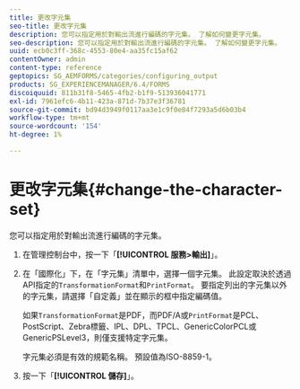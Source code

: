 ```yaml
---
title: 更改字元集
seo-title: 更改字元集
description: 您可以指定用於對輸出流進行編碼的字元集。 了解如何變更字元集。
seo-description: 您可以指定用於對輸出流進行編碼的字元集。 了解如何變更字元集。
uuid: ecb0c3ff-368c-4553-80e4-aa35fc15af62
contentOwner: admin
content-type: reference
geptopics: SG_AEMFORMS/categories/configuring_output
products: SG_EXPERIENCEMANAGER/6.4/FORMS
discoiquuid: 811b31f8-5465-4fb2-b1f9-513936041771
exl-id: 7961efc6-4b11-423a-871d-7b37e3f36781
source-git-commit: bd94d3949f0117aa3e1c9f0e84f7293a5d6b03b4
workflow-type: tm+mt
source-wordcount: '154'
ht-degree: 1%

---
```


# 更改字元集{#change-the-character-set}

您可以指定用於對輸出流進行編碼的字元集。

1. 在管理控制台中，按一下「**[!UICONTROL 服務>輸出]**」。
1. 在「國際化」下，在「字元集」清單中，選擇一個字元集。 此設定取決於透過API指定的`TransformationFormat`和`PrintFormat`。 要指定列出的字元集以外的字元集，請選擇「自定義」並在顯示的框中指定編碼值。

   如果`TransformationFormat`是PDF，而PDF/A或`PrintFormat`是PCL、PostScript、Zebra標籤、IPL、DPL、TPCL、GenericColorPCL或GenericPSLevel3，則僅支援特定字元集。

   字元集必須是有效的規範名稱。 預設值為ISO-8859-1。

1. 按一下「**[!UICONTROL 儲存]**」。
